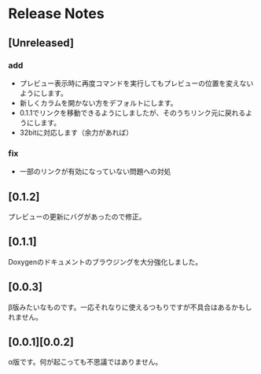 # Release Notes

## [Unreleased]
### add
* プレビュー表示時に再度コマンドを実行してもプレビューの位置を変えないようにします。
* 新しくカラムを開かない方をデフォルトにします。
* 0.1.1でリンクを移動できるようにしましたが、そのうちリンク元に戻れるようにします。
* 32bitに対応します（余力があれば）

### fix
* 一部のリンクが有効になっていない問題への対処

## [0.1.2]

プレビューの更新にバグがあったので修正。

## [0.1.1]

Doxygenのドキュメントのブラウジングを大分強化しました。

## [0.0.3]

β版みたいなものです。一応それなりに使えるつもりですが不具合はあるかもしれません。

## [0.0.1][0.0.2]

α版です。何が起こっても不思議ではありません。

